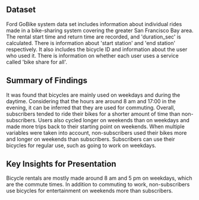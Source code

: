 ## Dataset

Ford GoBike system data set includes information about individual rides made in a bike-sharing system covering the greater San Francisco Bay area. The rental start time and return time are recorded, and 'duration_sec' is calculated. There is information about 'start station' and 'end station' respectively. It also includes the bicycle ID and information about the user who used it. There is information on whether each user uses a service called 'bike share for all'.

## Summary of Findings

It was found that bicycles are mainly used on weekdays and during the daytime. Considering that the hours are around 8 am and 17:00 in the evening, it can be inferred that they are used for commuting. Overall, subscribers tended to ride their bikes for a shorter amount of time than non-subscribers. Users also cycled longer on weekends than on weekdays and made more trips back to their starting point on weekends. When multiple variables were taken into account, non-subscribers used their bikes more and longer on weekends than subscribers. Subscribers can use their bicycles for regular use, such as going to work on weekdays.


## Key Insights for Presentation

Bicycle rentals are mostly made around 8 am and 5 pm on weekdays, which are the commute times. In addition to commuting to work, non-subscribers use bicycles for entertainment on weekends more than subscribers.

